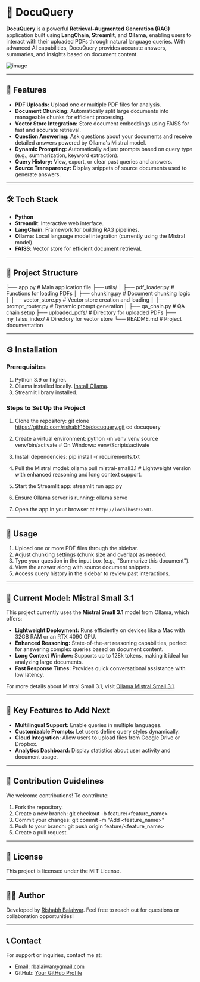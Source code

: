 # 📄 DocuQuery

**DocuQuery** is a powerful **Retrieval-Augmented Generation (RAG)** application built using **LangChain**, **Streamlit**, and **Ollama**, enabling users to interact with their uploaded PDFs through natural language queries. With advanced AI capabilities, DocuQuery provides accurate answers, summaries, and insights based on document content.

![image](https://github.com/user-attachments/assets/1bac008a-70f7-468e-a8ba-e35fd43ca1f0)

---

## 🚀 Features

- **PDF Uploads:** Upload one or multiple PDF files for analysis.
- **Document Chunking:** Automatically split large documents into manageable chunks for efficient processing.
- **Vector Store Integration:** Store document embeddings using FAISS for fast and accurate retrieval.
- **Question Answering:** Ask questions about your documents and receive detailed answers powered by Ollama's Mistral model.
- **Dynamic Prompting:** Automatically adjust prompts based on query type (e.g., summarization, keyword extraction).
- **Query History:** View, export, or clear past queries and answers.
- **Source Transparency:** Display snippets of source documents used to generate answers.

---

## 🛠️ Tech Stack

- **Python**
- **Streamlit**: Interactive web interface.
- **LangChain**: Framework for building RAG pipelines.
- **Ollama**: Local language model integration (currently using the Mistral model).
- **FAISS**: Vector store for efficient document retrieval.

---

## 📂 Project Structure

├── app.py # Main application file
├── utils/
│ ├── pdf_loader.py # Functions for loading PDFs
│ ├── chunking.py # Document chunking logic
│ ├── vector_store.py # Vector store creation and loading
│ ├── prompt_router.py # Dynamic prompt generation
│ ├── qa_chain.py # QA chain setup
├── uploaded_pdfs/ # Directory for uploaded PDFs
├── my_faiss_index/ # Directory for vector store
└── README.md # Project documentation

---

## ⚙️ Installation

### Prerequisites
1. Python 3.9 or higher.
2. Ollama installed locally. [Install Ollama](https://ollama.com).
3. Streamlit library installed.

### Steps to Set Up the Project

1. Clone the repository:
git clone https://github.com/rishabh15b/docuquery.git
cd docuquery

2. Create a virtual environment:
python -m venv venv
source venv/bin/activate # On Windows: venv\Scripts\activate

3. Install dependencies:
pip install -r requirements.txt

4. Pull the Mistral model:
ollama pull mistral-small3.1 # Lightweight version with enhanced reasoning and long context support.

5. Start the Streamlit app:
streamlit run app.py

6. Ensure Ollama server is running:
ollama serve

7. Open the app in your browser at `http://localhost:8501`.

---

## 🧠 Usage

1. Upload one or more PDF files through the sidebar.
2. Adjust chunking settings (chunk size and overlap) as needed.
3. Type your question in the input box (e.g., "Summarize this document").
4. View the answer along with source document snippets.
5. Access query history in the sidebar to review past interactions.

---

## 🌟 Current Model: Mistral Small 3.1

This project currently uses the **Mistral Small 3.1** model from Ollama, which offers:

- **Lightweight Deployment:** Runs efficiently on devices like a Mac with 32GB RAM or an RTX 4090 GPU.
- **Enhanced Reasoning:** State-of-the-art reasoning capabilities, perfect for answering complex queries based on document content.
- **Long Context Window:** Supports up to 128k tokens, making it ideal for analyzing large documents.
- **Fast Response Times:** Provides quick conversational assistance with low latency.

For more details about Mistral Small 3.1, visit [Ollama Mistral Small 3.1](https://ollama.com/library/mistral-small3.1).

---

## 🌟 Key Features to Add Next

- **Multilingual Support:** Enable queries in multiple languages.
- **Customizable Prompts:** Let users define query styles dynamically.
- **Cloud Integration:** Allow users to upload files from Google Drive or Dropbox.
- **Analytics Dashboard:** Display statistics about user activity and document usage.

---

## 🤝 Contribution Guidelines

We welcome contributions! To contribute:

1. Fork the repository.
2. Create a new branch:
git checkout -b feature/<feature_name>
3. Commit your changes:
git commit -m "Add <feature_name>"
4. Push to your branch:
git push origin feature/<feature_name>
5. Create a pull request.

---

## 📄 License

This project is licensed under the MIT License.

---

## 👨‍💻 Author

Developed by [Rishabh Balaiwar](https://github.com/rishabh15b). Feel free to reach out for questions or collaboration opportunities!

---

## 📞 Contact

For support or inquiries, contact me at:
- Email: <rbalaiwar@gmail.com>
- GitHub: [Your GitHub Profile](https://github.com/rishabh15b)

